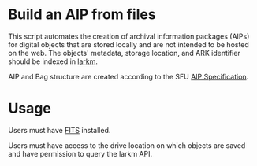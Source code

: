 # Build an AIP from files

This script automates the creation of archival information packages (AIPs) for digital objects that are stored locally and are not intended to be hosted on the web. The objects' metadata, storage location, and ARK identifier should be indexed in [larkm](https://github.com/mjordan/larkm).

AIP and Bag structure are created according to the SFU [AIP Specification](https://github.com/kpoloney/aip_spec).


# Usage

Users must have [FITS](https://projects.iq.harvard.edu/fits/get-started-using-fits) installed. 

Users must have access to the drive location on which objects are saved and have permission to query the larkm API.